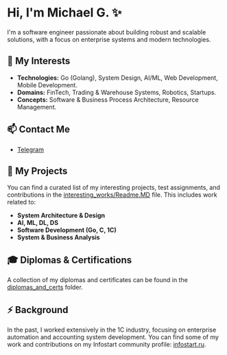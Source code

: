 # Hi, I'm Michael G. ✨

I'm a software engineer passionate about building robust and scalable solutions, with a focus on enterprise systems and modern technologies.

## 🔭 My Interests

*   **Technologies:** Go (Golang), System Design, AI/ML, Web Development, Mobile Development.
*   **Domains:** FinTech, Trading & Warehouse Systems, Robotics, Startups.
*   **Concepts:** Software & Business Process Architecture, Resource Management.

## 📫 Contact Me

*   [Telegram](https://t.me/Federico_manchinini) <!-- Add LinkedIn or other contacts here -->

## 💼 My Projects

You can find a curated list of my interesting projects, test assignments, and contributions in the [interesting_works/Readme.MD](interesting_works/Readme.MD) file. This includes work related to:

*   **System Architecture & Design**
*   **AI, ML, DL, DS**
*   **Software Development (Go, C, 1C)**
*   **System & Business Analysis**

## 🎓 Diplomas & Certifications

A collection of my diplomas and certificates can be found in the [diplomas_and_certs](diplomas_and_certificates) folder.

## ⚡ Background

In the past, I worked extensively in the 1C industry, focusing on enterprise automation and accounting system development. You can find some of my work and contributions on my Infostart community profile:  [infostart.ru](https://infostart.ru/profile/481012).
